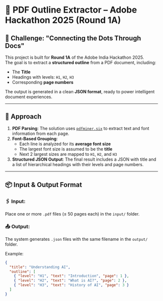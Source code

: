 # 📄 PDF Outline Extractor – Adobe Hackathon 2025 (Round 1A)

## 🚀 Challenge: "Connecting the Dots Through Docs"

This project is built for **Round 1A** of the Adobe India Hackathon 2025.  
The goal is to extract a **structured outline** from a PDF document, including:
- The **Title**
- Headings with levels: `H1`, `H2`, `H3`
- Corresponding **page numbers**

The output is generated in a clean **JSON format**, ready to power intelligent document experiences.

---

## 🧠 Approach

1. **PDF Parsing**: The solution uses [`pdfminer.six`](https://github.com/pdfminer/pdfminer.six) to extract text and font information from each page.
2. **Font-Based Grouping**:
   - Each line is analyzed for its **average font size**
   - The largest font size is assumed to be the **title**
   - Next 2 largest sizes are mapped to `H1`, `H2`, and `H3`
3. **Structured JSON Output**: The final result includes a JSON with title and a list of hierarchical headings with their levels and page numbers.

---

## 📦 Input & Output Format

### 🖇️ Input:
Place one or more `.pdf` files (≤ 50 pages each) in the `input/` folder.

### 📤 Output:
The system generates `.json` files with the same filename in the `output/` folder.

Example:
```json
{
  "title": "Understanding AI",
  "outline": [
    { "level": "H1", "text": "Introduction", "page": 1 },
    { "level": "H2", "text": "What is AI?", "page": 2 },
    { "level": "H3", "text": "History of AI", "page": 3 }
  ]
}
